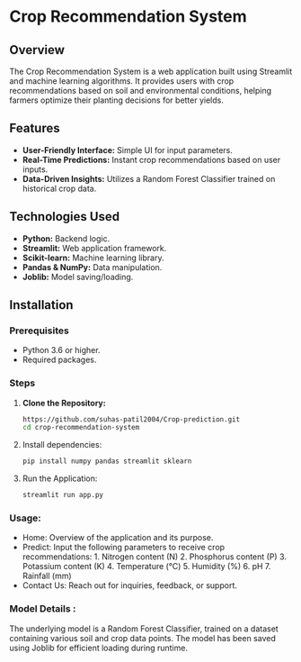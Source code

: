 # Crop Recommendation System

## Overview
The Crop Recommendation System is a web application built using Streamlit and machine learning algorithms. It provides users with crop recommendations based on soil and environmental conditions, helping farmers optimize their planting decisions for better yields.

## Features
- **User-Friendly Interface:** Simple UI for input parameters.
- **Real-Time Predictions:** Instant crop recommendations based on user inputs.
- **Data-Driven Insights:** Utilizes a Random Forest Classifier trained on historical crop data.

## Technologies Used
- **Python:** Backend logic.
- **Streamlit:** Web application framework.
- **Scikit-learn:** Machine learning library.
- **Pandas & NumPy:** Data manipulation.
- **Joblib:** Model saving/loading.

## Installation

### Prerequisites
- Python 3.6 or higher.
- Required packages.

### Steps
1. **Clone the Repository:**
   ```bash
   https://github.com/suhas-patil2004/Crop-prediction.git
   cd crop-recommendation-system
2. Install dependencies:
    ```bash
   pip install numpy pandas streamlit sklearn

3. Run the Application:
    ```bash
    streamlit run app.py
### Usage:
 - Home: Overview of the application and its purpose.
 - Predict: Input the following parameters to receive crop recommendations:
       1. Nitrogen content (N)
       2. Phosphorus content (P)
       3. Potassium content (K)
       4. Temperature (°C)
       5. Humidity (%)
       6. pH
       7. Rainfall (mm)
 - Contact Us: Reach out for inquiries, feedback, or support.

### Model Details :
The underlying model is a Random Forest Classifier, trained on a dataset containing various soil and crop data points. The model has been saved using Joblib for efficient loading during runtime.

